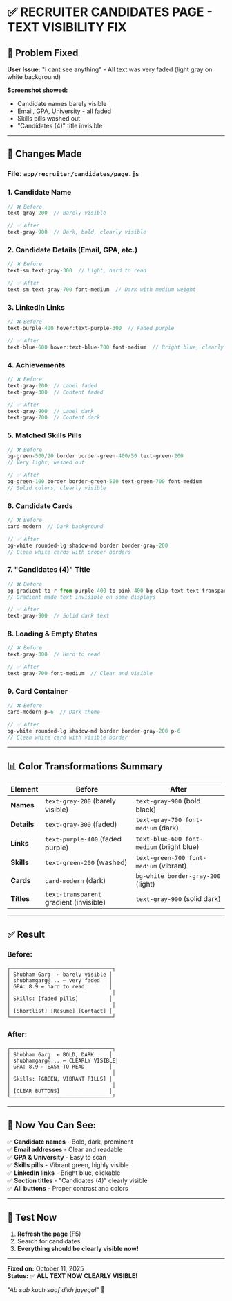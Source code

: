 # ✅ RECRUITER CANDIDATES PAGE - TEXT VISIBILITY FIX

## 🎯 Problem Fixed

**User Issue:** "i cant see anything" - All text was very faded (light gray on white background)

**Screenshot showed:**
- Candidate names barely visible
- Email, GPA, University - all faded
- Skills pills washed out
- "Candidates (4)" title invisible

---

## 🔧 Changes Made

### **File:** `app/recruiter/candidates/page.js`

### **1. Candidate Name**
```javascript
// ❌ Before
text-gray-200  // Barely visible

// ✅ After
text-gray-900  // Dark, bold, clearly visible
```

### **2. Candidate Details (Email, GPA, etc.)**
```javascript
// ❌ Before
text-sm text-gray-300  // Light, hard to read

// ✅ After
text-sm text-gray-700 font-medium  // Dark with medium weight
```

### **3. LinkedIn Links**
```javascript
// ❌ Before
text-purple-400 hover:text-purple-300  // Faded purple

// ✅ After
text-blue-600 hover:text-blue-700 font-medium  // Bright blue, clearly visible
```

### **4. Achievements**
```javascript
// ❌ Before
text-gray-200  // Label faded
text-gray-300  // Content faded

// ✅ After
text-gray-900  // Label dark
text-gray-700  // Content dark
```

### **5. Matched Skills Pills**
```javascript
// ❌ Before
bg-green-500/20 border border-green-400/50 text-green-200
// Very light, washed out

// ✅ After
bg-green-100 border border-green-500 text-green-700 font-medium
// Solid colors, clearly visible
```

### **6. Candidate Cards**
```javascript
// ❌ Before
card-modern  // Dark background

// ✅ After
bg-white rounded-lg shadow-md border border-gray-200
// Clean white cards with proper borders
```

### **7. "Candidates (4)" Title**
```javascript
// ❌ Before
bg-gradient-to-r from-purple-400 to-pink-400 bg-clip-text text-transparent
// Gradient made text invisible on some displays

// ✅ After
text-gray-900  // Solid dark text
```

### **8. Loading & Empty States**
```javascript
// ❌ Before
text-gray-300  // Hard to read

// ✅ After
text-gray-700 font-medium  // Clear and visible
```

### **9. Card Container**
```javascript
// ❌ Before
card-modern p-6  // Dark theme

// ✅ After
bg-white rounded-lg shadow-md border border-gray-200 p-6
// Clean white card with visible border
```

---

## 📊 Color Transformations Summary

| Element | Before | After |
|---------|--------|-------|
| **Names** | `text-gray-200` (barely visible) | `text-gray-900` (bold black) |
| **Details** | `text-gray-300` (faded) | `text-gray-700 font-medium` (dark) |
| **Links** | `text-purple-400` (faded purple) | `text-blue-600 font-medium` (bright blue) |
| **Skills** | `text-green-200` (washed) | `text-green-700 font-medium` (vibrant) |
| **Cards** | `card-modern` (dark) | `bg-white border-gray-200` (light) |
| **Titles** | `text-transparent` gradient (invisible) | `text-gray-900` (solid dark) |

---

## ✅ Result

### **Before:**
```
┌─────────────────────────────────┐
│ Shubham Garg  ← barely visible │
│ shubhamgarg@... ← very faded   │
│ GPA: 8.9 ← hard to read        │
│                                 │
│ Skills: [faded pills]          │
│                                 │
│ [Shortlist] [Resume] [Contact] │
└─────────────────────────────────┘
```

### **After:**
```
┌─────────────────────────────────┐
│ Shubham Garg  ← BOLD, DARK     │
│ shubhamgarg@... ← CLEARLY VISIBLE│
│ GPA: 8.9 ← EASY TO READ        │
│                                 │
│ Skills: [GREEN, VIBRANT PILLS] │
│                                 │
│ [CLEAR BUTTONS]                │
└─────────────────────────────────┘
```

---

## 🎯 Now You Can See:

✅ **Candidate names** - Bold, dark, prominent  
✅ **Email addresses** - Clear and readable  
✅ **GPA & University** - Easy to scan  
✅ **Skills pills** - Vibrant green, highly visible  
✅ **LinkedIn links** - Bright blue, clickable  
✅ **Section titles** - "Candidates (4)" clearly visible  
✅ **All buttons** - Proper contrast and colors  

---

## 🚀 Test Now

1. **Refresh the page** (F5)
2. Search for candidates
3. **Everything should be clearly visible now!**

---

**Fixed on:** October 11, 2025  
**Status:** ✅ **ALL TEXT NOW CLEARLY VISIBLE!**

*"Ab sab kuch saaf dikh jayega!"* 🎉
